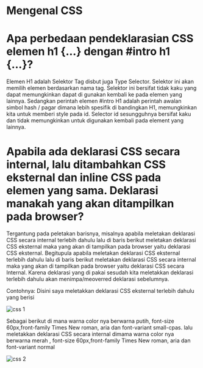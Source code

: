 # Mengenal CSS
# Apa perbedaan pendeklarasian CSS elemen h1 {...} dengan #intro h1 {...}?
Elemen H1 adalah Selektor Tag disbut juga Type Selector. Selektor ini akan memilih elemen berdasarkan nama tag. Selektor ini bersifat tidak kaku yang dapat memungkinkan dapat di gunakan kembali ke pada elemen yang lainnya. 
Sedangkan perintah elemen #intro H1 adalah perintah awalan simbol hash / pagar dimana lebih spesifik di bandingkan H1, memungkinkan kita untuk memberi style pada id. Selector id sesungguhnya bersifat kaku dan tidak memungkinkan untuk digunakan kembali pada element yang lainnya.
# Apabila ada deklarasi CSS secara internal, lalu ditambahkan CSS eksternal dan inline CSS pada elemen yang sama. Deklarasi manakah yang akan ditampilkan pada browser?
Tergantung pada peletakan barisnya, misalnya apabila meletakan deklarasi CSS secara internal terlebih dahulu lalu di baris berikut meletakan deklarasi CSS eksternal maka yang akan di tampilkan pada browser yaitu deklarasi CSS eksternal. Begitupula apabila meletakan deklarasi CSS eksternal terlebih dahulu lalu di baris berikut meletakan deklarasi CSS secara internal maka yang akan di tampilkan pada browser yaitu deklarasi CSS secara Internal. Karena  deklarasi yang di pakai sesudah kita meletakkan deklarasi terlebih dahulu akan menimpa/meoverred deklarasi sebelumnya.

Contohnya: Disini saya meletakkan deklarasi CSS eksternal terlebih dahulu yang berisi

![css 1](https://user-images.githubusercontent.com/56376643/113827328-5ff59b00-97ad-11eb-896e-bb2963d8991b.JPG)

Sebagai berikut di mana warna color nya berwarna putih, font-size 60px,front-family Times New roman, aria dan font-variant small-cpas. lalu meletakkan deklarasi CSS secara internal dimama warna color nya berwarna merah , font-size 60px,front-family Times New roman, aria dan font-variant normal

![css 2](https://user-images.githubusercontent.com/56376643/113827548-a21edc80-97ad-11eb-9fd9-0e643f846103.JPG)
